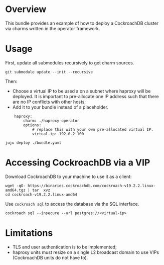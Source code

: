 # Overview

This bundle provides an example of how to deploy a CockroachDB cluster via charms written in the operator framework.

# Usage

First, update all submodules recursively to get charm sources.

```
git submodule update --init --recursive
```

Then:

* Choose a virtual IP to be used a on a subnet where haproxy will be deployed. It is important to pre-allocate one
IP address such that there are no IP conflicts with other hosts;
* Add it to your bundle instead of a placeholder.

```
    haproxy:
        charm: ./haproxy-operator
        options:
            # replace this with your own pre-allocated virtual IP.
            virtual-ip: 192.0.2.100
```

```
juju deploy ./bundle.yaml
```

# Accessing CockroachDB via a VIP

Download CockroachDB to your machine to use it as a client:

```
wget -qO- https://binaries.cockroachdb.com/cockroach-v19.2.2.linux-amd64.tgz | tar  xvz
cd cockroach-v19.2.2.linux-amd64
```

Use `cockroach sql` to access the database via the SQL interface.

```
cockroach sql --insecure --url postgres://<virtual-ip>
```

# Limitations

* TLS and user authentication is to be implemented;
* haproxy units must resize on a single L2 broadcast domain to use VIPs (CockroachDB units do not have to).
